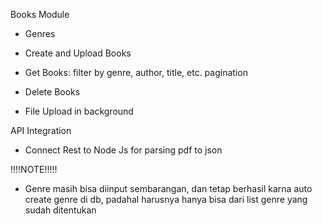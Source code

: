 Books Module

- Genres
- Create and Upload Books
- Get Books: filter by genre, author, title, etc. pagination
- Delete Books

- File Upload in background

API Integration

- Connect Rest to Node Js for parsing pdf to json

!!!!NOTE!!!!!

- Genre masih bisa diinput sembarangan, dan tetap berhasil karna auto create genre di db, padahal harusnya hanya bisa dari list genre yang sudah ditentukan
